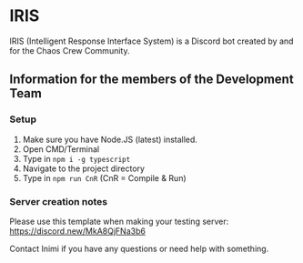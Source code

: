 # IRIS
IRIS (Intelligent Response Interface System) is a Discord bot created by and for the Chaos Crew Community.


## Information for the members of the Development Team
### Setup
1. Make sure you have Node.JS (latest) installed.
2. Open CMD/Terminal
3. Type in ``npm i -g typescript``
4. Navigate to the project directory
5. Type in ``npm run CnR`` (CnR = Compile & Run)

### Server creation notes
Please use this template when making your testing server: https://discord.new/MkA8QjFNa3b6

Contact Inimi if you have any questions or need help with something.
